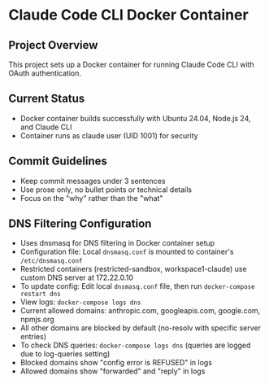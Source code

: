 # Claude Code CLI Docker Container

## Project Overview
This project sets up a Docker container for running Claude Code CLI with OAuth authentication.

## Current Status
- Docker container builds successfully with Ubuntu 24.04, Node.js 24, and Claude CLI
- Container runs as claude user (UID 1001) for security

## Commit Guidelines
- Keep commit messages under 3 sentences
- Use prose only, no bullet points or technical details
- Focus on the "why" rather than the "what"

## DNS Filtering Configuration
- Uses dnsmasq for DNS filtering in Docker container setup
- Configuration file: Local `dnsmasq.conf` is mounted to container's `/etc/dnsmasq.conf`
- Restricted containers (restricted-sandbox, workspace1-claude) use custom DNS server at 172.22.0.10
- To update config: Edit local `dnsmasq.conf` file, then run `docker-compose restart dns`
- View logs: `docker-compose logs dns`
- Current allowed domains: anthropic.com, googleapis.com, google.com, npmjs.org
- All other domains are blocked by default (no-resolv with specific server entries)
- To check DNS queries: `docker-compose logs dns` (queries are logged due to log-queries setting)
- Blocked domains show "config error is REFUSED" in logs
- Allowed domains show "forwarded" and "reply" in logs